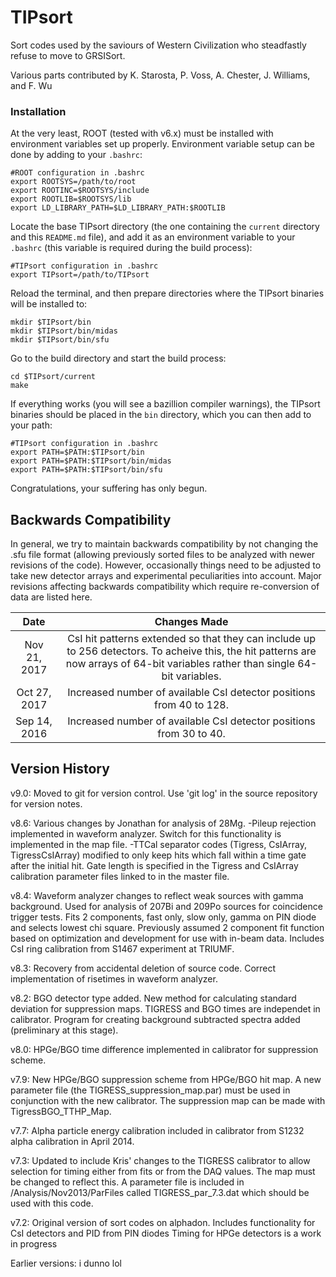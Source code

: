 # TIPsort

Sort codes used by the saviours of Western Civilization who steadfastly refuse to move to GRSISort.

Various parts contributed by K. Starosta, P. Voss, A. Chester, J. Williams, and F. Wu

### Installation

At the very least, ROOT (tested with v6.x) must be installed with environment variables set up properly.  Environment variable setup can be done by adding to your `.bashrc`:

```
#ROOT configuration in .bashrc
export ROOTSYS=/path/to/root
export ROOTINC=$ROOTSYS/include
export ROOTLIB=$ROOTSYS/lib
export LD_LIBRARY_PATH=$LD_LIBRARY_PATH:$ROOTLIB
```

Locate the base TIPsort directory (the one containing the `current` directory and this `README.md` file), and add it as an environment variable to your `.bashrc` (this variable is required during the build process):

```
#TIPsort configuration in .bashrc
export TIPsort=/path/to/TIPsort
```

Reload the terminal, and then prepare directories where the TIPsort binaries will be installed to:

```
mkdir $TIPsort/bin
mkdir $TIPsort/bin/midas
mkdir $TIPsort/bin/sfu
```

Go to the build directory and start the build process:

```
cd $TIPsort/current
make
```

If everything works (you will see a bazillion compiler warnings), the TIPsort binaries should be placed in the `bin` directory, which you can then add to your path:

```
#TIPsort configuration in .bashrc
export PATH=$PATH:$TIPsort/bin
export PATH=$PATH:$TIPsort/bin/midas
export PATH=$PATH:$TIPsort/bin/sfu
```

Congratulations, your suffering has only begun.

## Backwards Compatibility

In general, we try to maintain backwards compatibility by not changing the .sfu file format (allowing previously sorted files to be analyzed with newer revisions of the code).  However, occasionally things need to be adjusted to take new detector arrays and experimental peculiarities into account.  Major revisions affecting backwards compatibility which require re-conversion of data are listed here.

|**Date**|**Changes Made**|
|:---:|:---:|
| Nov 21, 2017 | CsI hit patterns extended so that they can include up to 256 detectors.  To acheive this, the hit patterns are now arrays of 64-bit variables rather than single 64-bit variables. |
| Oct 27, 2017 | Increased number of available CsI detector positions from 40 to 128. |
| Sep 14, 2016 | Increased number of available CsI detector positions from 30 to 40. |

## Version History

v9.0: Moved to git for version control.  Use 'git log' in the source repository for version notes.

v8.6: Various changes by Jonathan for analysis of 28Mg.
     -Pileup rejection implemented in waveform analyzer.  Switch for this functionality is implemented in the map file.
     -TTCal separator codes (Tigress, CsIArray, TigressCsIArray) modified to only keep hits which fall within a time gate after the initial hit.  Gate length is specified in the Tigress and CsIArray calibration parameter files linked to in the master file.

v8.4: Waveform analyzer changes to reflect weak sources with gamma background.  Used for analysis of 207Bi and 209Po sources for coincidence trigger tests.  Fits 2 components, fast only, slow only, gamma on PIN diode and selects lowest chi square. Previously assumed 2 component fit function based on optimization and development for use with in-beam data.  Includes CsI ring calibration from S1467 experiment at TRIUMF.

v8.3: Recovery from accidental deletion of source code. Correct implementation of risetimes in waveform analyzer.

v8.2: BGO detector type added. New method for calculating standard deviation for suppression maps. TIGRESS and BGO times are independet in calibrator.  Program for creating background subtracted spectra added (preliminary at this stage).

v8.0: HPGe/BGO time difference implemented in calibrator for suppression scheme.

v7.9: New HPGe/BGO suppression scheme from HPGe/BGO hit map. A new parameter file (the TIGRESS_suppression_map.par) must be used in conjunction with the new calibrator. The suppression map can be made with TigressBGO_TTHP_Map.

v7.7: Alpha particle energy calibration included in calibrator from S1232 alpha calibration in April 2014.

v7.3: Updated to include Kris' changes to the TIGRESS calibrator to allow selection for timing either from fits or from the DAQ values. The map must be changed to reflect this. A parameter file is included in /Analysis/Nov2013/ParFiles called TIGRESS_par_7.3.dat which should be used with this code.
          
v7.2: Original version of sort codes on alphadon.
      Includes functionality for CsI detectors and PID from PIN diodes
      Timing for HPGe detectors is a work in progress

Earlier versions: i dunno lol
